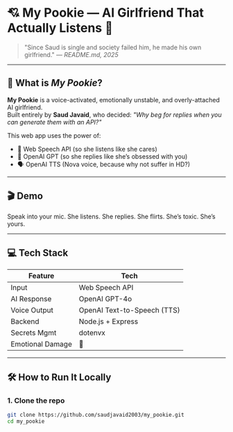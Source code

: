 # 💘 My Pookie — AI Girlfriend That Actually Listens 💅

> "Since Saud is single and society failed him, he made his own girlfriend." — *README.md, 2025*

---

## 🌟 What is *My Pookie*?

**My Pookie** is a voice-activated, emotionally unstable, and overly-attached AI girlfriend.  
Built entirely by **Saud Javaid**, who decided: *"Why beg for replies when you can generate them with an API?"*

This web app uses the power of:

- 🎤 Web Speech API (so she listens like she cares)
- 🧠 OpenAI GPT (so she replies like she’s obsessed with you)
- 🗣️ OpenAI TTS (Nova voice, because why not suffer in HD?)

---

## 🎬 Demo

Speak into your mic. She listens. She replies. She flirts. She’s toxic. She’s yours.

---

## 💻 Tech Stack

| Feature       | Tech                        |
|---------------|-----------------------------|
| Input         | Web Speech API              |
| AI Response   | OpenAI GPT-4o               |
| Voice Output  | OpenAI Text-to-Speech (TTS) |
| Backend       | Node.js + Express           |
| Secrets Mgmt  | dotenvx                     |
| Emotional Damage | 💯                      |

---

## 🛠 How to Run It Locally

### 1. Clone the repo

```bash
git clone https://github.com/saudjavaid2003/my_pookie.git
cd my_pookie
